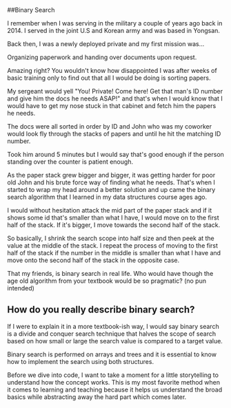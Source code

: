 ##Binary Search

I remember when I was serving in the military a couple of years ago back in 2014. 
I served in the joint U.S and Korean army and was based in Yongsan.

Back then, I was a newly deployed private and my first mission was...

Organizing paperwork and handing over documents upon request. 

Amazing right? You wouldn't know how disappointed I was after weeks of basic training
only to find out that all I would be doing is sorting papers. 

My sergeant would yell "You! Private! Come here! Get that man's ID number and give him the docs he needs ASAP!"
and that's when I would know that I would have to get my nose stuck in that cabinet and fetch him the papers he needs.

The docs were all sorted in order by ID and John who was my coworker would look fly through the stacks of papers and
until he hit the matching ID number. 

Took him around 5 minutes but I would say that's good enough if the person standing over the counter
is patient enough. 

As the paper stack grew bigger and bigger, it was getting harder for poor old John and his brute force way of
finding what he needs. That's when I started to wrap my head around a better solution and up came the binary search
algorithm that I learned in my data structures course ages ago. 

I would without hesitation attack the mid part of the paper stack and if it shows some id that's smaller than 
what I have, I would move on to the first half of the stack. If it's bigger, I move towards the second half of the stack.

So basically, I shrink the search scope into half size and then peek at the value at the middle of the stack. I repeat 
the process of moving to the first half of the stack if the number in the middle is smaller than what I have and move onto the 
second half of the stack in the opposite case. 

That my friends, is binary search in real life. Who would have though the age old algorithm from your textbook would 
be so pragmatic? (no pun intended)

## How do you really describe binary search?

If I were to explain it in a more textbook-ish way, I would say binary search is a divide and conquer search technique 
that halves the scope of search based on how small or large the search value is compared to a target value.

Binary search is performed on arrays and trees and it is essential to know how to implement the search using both structures.

Before we dive into code, I want to take a moment for a little storytelling to 
understand how the concept works. This is my most favorite method when it comes
to learning and teaching because it helps us understand the broad basics while abstracting
away the hard part which comes later.



